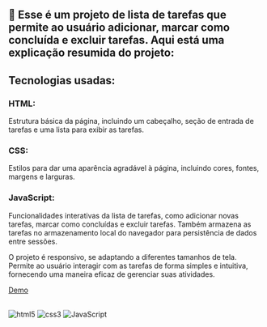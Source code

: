 ## 📝 Esse é um projeto de lista de tarefas que permite ao usuário adicionar, marcar como concluída e excluir tarefas. Aqui está uma explicação resumida do projeto:

## Tecnologias usadas:

### HTML:
Estrutura básica da página, incluindo um cabeçalho, seção de entrada de tarefas e uma lista para exibir as tarefas.

### CSS: 
Estilos para dar uma aparência agradável à página, incluindo cores, fontes, margens e larguras.

### JavaScript: 
Funcionalidades interativas da lista de tarefas, como adicionar novas tarefas, marcar como concluídas e excluir tarefas. 
Também armazena as tarefas no armazenamento local do navegador para persistência de dados entre sessões.

O projeto é responsivo, se adaptando a diferentes tamanhos de tela. Permite ao usuário interagir com as tarefas de forma simples e intuitiva, fornecendo uma maneira eficaz de gerenciar suas atividades.

[Demo](https://lista-de-tarefas-ten-rho.vercel.app/)

<div style="display: inline_block"><br/>
<img alt="html5" src="https://img.shields.io/badge/HTML5-E34F26?style=for-the-badge&logo=html5&logoColor=white"/>
<img alt="css3" src="https://img.shields.io/badge/CSS3-1572B6?style=for-the-badge&logo=css3&logoColor=white"/>
<img alt="JavaScript" src="https://img.shields.io/badge/JavaScript-F7DF1E?style=for-the-badge&logo=javascript&logoColor=black"/>
</div><br/>
